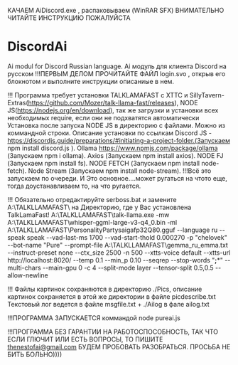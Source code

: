 КАЧАЕМ AiDiscord.exe , распаковываем (WinRAR SFX)
ВНИМАТЕЛЬНО ЧИТАЙТЕ ИНСТРУКЦИЮ ПОЖАЛУЙСТА
# DiscordAi
Ai modul for Discord Russian language. Ai модуль для клиента Discord на русском
!!!ПЕРВЫМ ДЕЛОМ ПРОЧИТАЙТЕ ФАЙЛ login.svo , открыв его блокнотом и выполните инструкции описаниые в нем.

!!! Программа требует установки TALKLAMAFAST с XTTC и SillyTavern-Extras(https://github.com/Mozer/talk-llama-fast/releases),
NODE JS(https://nodejs.org/en/download),
так же загрузки и установки всех необходимых require, если они не подхватятся автоматически
Установка после запуска NODE JS в директорию с файлами. Можно из коммандной строки. Описание установки по ссылкам
Discord JS - https://discordjs.guide/preparations/#initiating-a-project-folder.(Запускаем  npm install discord.js ).
Ollama https://www.npmjs.com/package/ollama (Запускаем  npm i ollama).
Axios (Запускаем  npm install axios).
NODE FJ (Запускаем npm install fs).
NODE FETCH (Запускаем npm install node-fetch).
Node Stream (Запускаем npm install node-stream).
!!!Всё это запускаем по очереди. И Это основное....может ругаться на чтото еще, тогда доустанавливаем то, на что ругается.

!!! Обязательно отредактируйте serboss.bat и замените A:\TALKLLAMAFAST\ на Директорию, где у Вас установлена TalkLamaFast!
A:\TALKLLAMAFAST\talk-llama.exe -mw A:\TALKLLAMAFAST\whisper-ggml-large-v3-q4_0.bin -ml A:\TALKLLAMAFAST\PersonalityPartysaigafp32Q80.gguf  --language ru --speak speak --vad-last-ms 1700 --vad-start-thold 0.000270 -p "chelovek" --bot-name "Pure" --prompt-file A:\TALKLLAMAFAST\gemma_ru_emma.txt --instruct-preset none --ctx_size 2500 -n 500 --xtts-voice default --xtts-url http://localhost:8020/ --temp 0.1 --min_p 0.10 --seqrep --stop-words "**;***" --multi-chars --main-gpu 0 -c 4 --split-mode layer --tensor-split 0.5,0.5 --allow-newline

!!! Файлы картинок сохраняются в директорию ./Pics, описание картинок сохраняется в этой же директории в файле picdescribe.txt
Текстовый лог ведется в файле msgfile.txt  + ./Ailog в фале ailog.txt

!!!ПРОГРАММА ЗАПУСКАЕТСЯ коммандой node pureai.js

!!!ПРОГРАММА БЕЗ ГАРАНТИИ НА РАБОТОСПОСОБНОСТЬ, ТАК ЧТО ЕСЛИ ГЛЮЧИТ ИЛИ ЕСТЬ ВОПРОСЫ, ТО ПИШИТЕ 
thenestofai@gmail.com 
БУДЕМ ПРОБОВАТЬ РАЗОБРАТЬСЯ. ПРОСЬБА НЕ БИТЬ БОЛЬНО))))


